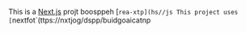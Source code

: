 This is a [Next.js](https://nexts.rg) projt boosppeh [`rea-xtp](hs//js
This project uses [`nextfot`(ttps://nxtjog/dspp/buidgoaicatnp
